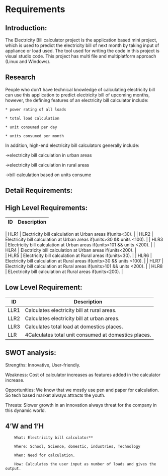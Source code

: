 
# Requirements

## Introduction:  
The Electricity Bill calculator project is the application based mini project, which 
is used to predict the electricity bill of next month by taking input of appliance or load used. The tool used for writing the code in this project is visual studio code. This project has multi file and multiplatform approach (Linux and Windows).

## Research

People who don’t have technical knowledge of calculating electricity bill can use this application to predict electricity bill of upcoming months, however, the defining features of an electricity bill calculator include:

    * power rating of all loads

    * total load calculation

    * unit consumed per day

    * units consumed per month

In addition, high-end electricity bill calculators generally include:

->electricity bill calculation in urban areas

->electricity bill calculation in rural areas

->bill calculation based on units consume


## Detail Requirements:

## High Level Requirements:

| **ID**| **Description** |
| --- | --- |

| HLR1 | Electricity bill calculation at Urban areas if(units<30). |
| HLR2 | Electricity bill calculation at Urban areas if(units>30 && units <100). |
| HLR3 | Electricity bill calculation at Urban areas if(units>101 && units <200). |
| HLR4 | Electricity bill calculation at Urban areas if(units<200). |	
| HLR5 | Electricity bill calculation at Rural areas if(units<30). |
| HLR6 | Electricity bill calculation at Rural areas if(units>30 && units <100). |
| HLR7 | Electricity bill calculation at Rural areas if(units>101 && units <200). |	
| HLR8 | ELectricity bill calculation at Rural areas if(units<200). |

## Low Level Requirement:

| **ID**| **Description** |
| --- | --- |
| LLR1 | Calculates electricity bill at rural areas. |
| LLR2 | Calculates electricity bill at urban areas. |
| LLR3 | Calculates total load at domestics places. |
| LLR | 4Calculates total unit consumed at domestics places. |

## SWOT analysis:

Strengths: Innovative, User-friendly.

Weakness: Cost of calculator increases as features added in the calculator increase.

Opportunities: We know that we mostly use pen and paper for calculation. So tech based market always attracts the youth.

Threats: Slower growth in an innovation always threat for the company in this dynamic world.

## 4’W and 1’H

        What: Electricity bill calculator**

        Where: School, Science, domestic, industries, Technology

        When: Need for calculation.

        How: Calculates the user input as number of loads and gives the output.
